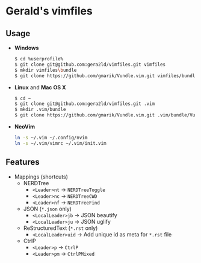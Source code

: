 Gerald's vimfiles
===

Usage
---

* **Windows**

  ``` bash
  $ cd %userprofile%
  $ git clone git@github.com:gera2ld/vimfiles.git vimfiles
  $ mkdir vimfiles\bundle
  $ git clone https://github.com/gmarik/Vundle.vim.git vimfiles/bundle/Vundle.vim
  ```

* **Linux** and **Mac OS X**

  ``` bash
  $ cd ~
  $ git clone git@github.com:gera2ld/vimfiles.git .vim
  $ mkdir .vim/bundle
  $ git clone https://github.com/gmarik/Vundle.vim.git .vim/bundle/Vundle.vim
  ```

* **NeoVim**

  ``` sh
  ln -s ~/.vim ~/.config/nvim
  ln -s ~/.vim/vimrc ~/.vim/init.vim
  ```

Features
---
* Mappings (shortcuts)
  * NERDTree
    * `<Leader>nt` -> `NERDTreeToggle`
    * `<Leader>nc` -> `NERDTreeCWD`
    * `<Leader>nf` -> `NERDTreeFind`
  * JSON (`*.json` only)
    * `<LocalLeader>jb` -> JSON beautify
    * `<LocalLeader>ju` -> JSON uglify
  * ReStructuredText (`*.rst` only)
    * `<LocalLeader>uid` -> Add unique id as meta for `*.rst` file
  * CtrlP
    * `<Leader>p` -> `CtrlP`
    * `<Leader>pm` -> `CtrlPMixed`
